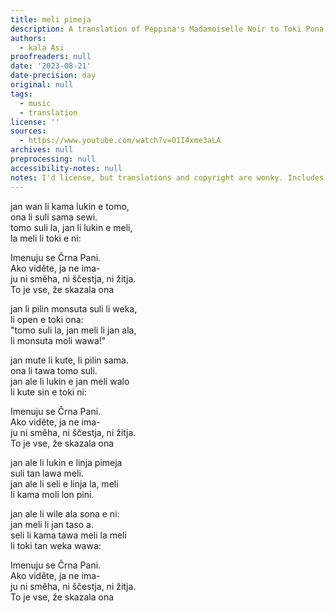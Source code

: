 ```yaml
---
title: meli pimeja
description: A translation of Peppina's Madamoiselle Noir to Toki Pona (and Interslavic).
authors:
  - kala Asi
proofreaders: null
date: '2023-08-21'
date-precision: day
original: null
tags:
  - music
  - translation
license: ''
sources:
  - https://www.youtube.com/watch?v=O1I4xme3aLA
archives: null
preprocessing: null
accessibility-notes: null
notes: I'd license, but translations and copyright are wonky. Includes Interslavic.
---
```


  
jan wan li kama lukin e tomo,  
ona li suli sama sewi.  
tomo suli la, jan li lukin e meli,  
la meli li toki e ni:  

Imenuju se Črna Pani.  
Ako viděte, ja ne ima-  
ju ni směha, ni ščestja, ni žitja.  
To je vse, že skazala ona  

jan li pilin monsuta suli li weka,  
li open e toki ona:  
"tomo suli la, jan meli li jan ala,  
li monsuta moli wawa!"  

jan mute li kute, li pilin sama.  
ona li tawa tomo suli.  
jan ale li lukin e jan meli walo  
li kute sin e toki ni:  

Imenuju se Črna Pani.  
Ako viděte, ja ne ima-  
ju ni směha, ni ščestja, ni žitja.  
To je vse, že skazala ona  

jan ale li lukin e linja pimeja  
suli tan lawa meli.  
jan ale li seli e linja la, meli  
li kama moli lon pini.  

jan ale li wile ala sona e ni:  
jan meli li jan taso a.  
seli li kama tawa meli la meli  
li toki tan weka wawa:  

Imenuju se Črna Pani.  
Ako viděte, ja ne ima-  
ju ni směha, ni ščestja, ni žitja.  
To je vse, že skazala ona
